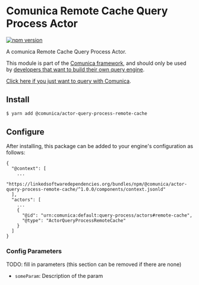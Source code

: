 # Comunica Remote Cache Query Process Actor

[![npm version](https://badge.fury.io/js/%40comunica%2Factor-query-process-remote-cache.svg)](https://www.npmjs.com/package/@comunica/actor-query-process-remote-cache)

A comunica Remote Cache Query Process Actor.

This module is part of the [Comunica framework](https://github.com/comunica/comunica),
and should only be used by [developers that want to build their own query engine](https://comunica.dev/docs/modify/).

[Click here if you just want to query with Comunica](https://comunica.dev/docs/query/).

## Install

```bash
$ yarn add @comunica/actor-query-process-remote-cache
```

## Configure

After installing, this package can be added to your engine's configuration as follows:
```text
{
  "@context": [
    ...
    "https://linkedsoftwaredependencies.org/bundles/npm/@comunica/actor-query-process-remote-cache/^1.0.0/components/context.jsonld"
  ],
  "actors": [
    ...
    {
      "@id": "urn:comunica:default:query-process/actors#remote-cache",
      "@type": "ActorQueryProcessRemoteCache"
    }
  ]
}
```

### Config Parameters

TODO: fill in parameters (this section can be removed if there are none)

* `someParam`: Description of the param

